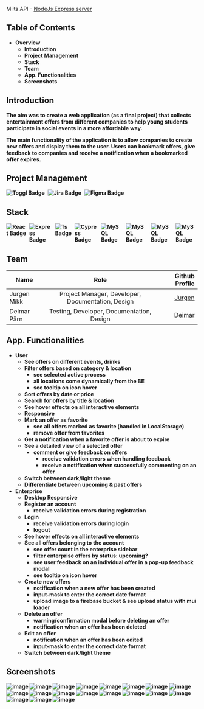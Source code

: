 Miits API - [NodeJs Express server](https://github.com/deimar10/Miits-api)
## Table of Contents
* <strong>Overview</strong>
    * <strong>Introduction</strong>
    * <strong>Project Management</strong>
    * <strong>Stack</strong>
    * <strong>Team</strong>
    * <strong>App. Functionalities
    * <strong>Screenshots</strong>

## Introduction
The aim was to create a web application (as a <strong>final</strong> project) that collects entertainment offers from different companies to help young students participate in social events in a more <strong>affordable</strong> way.

The main functionality of the application is to allow companies to create new offers and display them to the user. Users can bookmark offers, give feedback to companies and receive a notification when a bookmarked offer expires.
## Project Management
<div style="display: flex; justify-content: start;">
  <img src="https://img.shields.io/badge/toggl-white?style=for-the-badge&logo=toggl&logoColor=purple" alt="Toggl Badge"/>
  <img style="margin-left: 0.5rem;" src="https://img.shields.io/badge/jira-white?style=for-the-badge&logo=jira&logoColor=blue" alt="Jira Badge"/>
  <img style="margin-left: 0.5rem;" src="https://img.shields.io/badge/figma-white?style=for-the-badge&logo=figma&logoColor=red" alt="Figma Badge"/>
</div>

## Stack
<div id="badges" style="display: flex; justify-content: start;">
        <img src="https://img.shields.io/badge/React-white?style=for-the-badge&logo=react&logoColor=blue" alt="React Badge"/>
        <img style="margin-left: 0.5rem;" src="https://img.shields.io/badge/NodeJs-white?style=for-the-badge&logo=express&logoColor=gray" alt="Express Badge"/>
        <img style="margin-left: 0.5rem;" src="https://img.shields.io/badge/TypeScript-white?style=for-the-badge&logo=typescript&logoColor=blue" alt="Ts Badge"/>
        <img style="margin-left: 0.5rem;" src="https://img.shields.io/badge/Cypress-white?style=for-the-badge&logo=cypress&logoColor=blue" alt="Cypress Badge"/>
        <img style="margin-left: 0.5rem;" src="https://img.shields.io/badge/MySQL-white?style=for-the-badge&logo=mysql&logoColor=black" alt="MySQL Badge"/>
        <img style="margin-left: 0.5rem;" src="https://img.shields.io/badge/Firebase-white?style=for-the-badge&logo=firebase&logoColor=orange" alt="MySQL Badge"/>
        <img style="margin-left: 0.5rem;" src="https://img.shields.io/badge/Chai-white?style=for-the-badge&logo=chai&logoColor=yellow" alt="MySQL Badge"/>
        <img style="margin-left: 0.5rem;" src="https://img.shields.io/badge/MUI-white?style=for-the-badge&logo=mui&logoColor=blue" alt="MySQL Badge"/>
    </div>

## Team
| Name        |                       Role                        |                         Github Profile |
|-------------|:-------------------------------------------------:|---------------------------------------:|
| Jurgen Mikk | Project Manager, Developer, Documentation, Design | [Jurgen](https://github.com/JurgenMik) |
| Deimar Pärn |     Testing, Developer, Documentation, Design     |  [Deimar](https://github.com/deimar10) |

## App. Functionalities
* User
  * See offers on different events, drinks
  * Filter offers based on category & location
    * see selected active process
    * all locations come dynamically from the BE
    * see tooltip on icon hover
  * Sort offers by date or price
  * Search for offers by title & location
  * See hover effects on all interactive elements
  * Responsive
  * Mark an offer as favorite
    * see all offers marked as favorite (handled in LocalStorage)
    * remove offer from favorites
  * Get a notification when a favorite offer is about to expire
  * See a detailed view of a selected offer
    * comment or give feedback on offers
      * receive validation errors when handling feedback
      * receive a notification when successfully commenting on an offer
  * Switch between dark/light theme
  * Differentiate between upcoming & past offers
* Enterprise
  * Desktop Responsive
  * Register an account
    * receive validation errors during registration
  * Login
    * receive validation errors during login
    * logout
  * See hover effects on all interactive elements
  * See all offers belonging to the account
    * see offer count in the enterprise sidebar
    * filter enterprise offers by status: upcoming?
    * see user feedback on an individual offer in a pop-up feedback modal
    * see tooltip on icon hover
  * Create new offers
    * notification when a new offer has been created
    * input-mask to enter the correct date format
    * upload image to a firebase bucket & see upload status with mui loader
  * Delete an offer
    * warning/confirmation modal before deleting an offer
    * notification when an offer has been deleted
  * Edit an offer
    * notification when an offer has been edited
    * input-mask to enter the correct date format
  * Switch between dark/light theme
## Screenshots
![image](https://user-images.githubusercontent.com/89903354/230744284-9fb29d47-3e7b-4e89-a3d0-4c323d35741f.png)
![image](https://user-images.githubusercontent.com/89903354/230744598-45df7852-f74b-4a5c-90ba-828dab8f4c37.png)
![image](https://user-images.githubusercontent.com/89903354/230744304-cd31a6fb-fe87-4d4d-aa35-47b40126e46c.png)
![image](https://user-images.githubusercontent.com/89903354/230744630-1a91af24-fd39-4c6d-b0a0-01b7095e8081.png)
![image](https://user-images.githubusercontent.com/89903354/230744657-59677d38-c56a-4d95-955c-70e8149116f6.png)
![image](https://user-images.githubusercontent.com/89903354/230744679-3d81e74f-d5bc-45bf-aca6-315888e0e615.png)
![image](https://user-images.githubusercontent.com/89903354/230744776-3694aea3-c7ec-463b-95d7-371d3520911f.png)
![image](https://user-images.githubusercontent.com/89903354/230744705-2313286f-748c-4dd7-ade1-c189e13e226d.png)
![image](https://user-images.githubusercontent.com/89903354/230744798-5cf25aef-a3c1-41bb-82ee-8a564430ad89.png)
![image](https://user-images.githubusercontent.com/89903354/230745036-68afb541-f325-4195-a1a8-96c00fd7908a.png)
![image](https://user-images.githubusercontent.com/89903354/230744819-07149426-d3a5-414b-9dae-0e960310cb74.png)
![image](https://user-images.githubusercontent.com/89903354/230744850-46703569-ef88-4ae8-aaae-360164951edf.png)
![image](https://user-images.githubusercontent.com/89903354/230744858-77ea3161-90b6-4aaa-a154-ee8b91d2b977.png)
![image](https://user-images.githubusercontent.com/89903354/230744869-2e744936-92df-4bf4-ab29-7a5976b2e1e9.png)
![image](https://user-images.githubusercontent.com/89903354/230744881-d38cf767-9f5e-4366-b3bd-4bed1f08f8bf.png)
![image](https://user-images.githubusercontent.com/89903354/230744923-3128eb7d-f2a7-4655-8d0f-7482425fc04b.png)
![image](https://user-images.githubusercontent.com/89903354/230744944-635aa052-bae6-4c34-ae4c-c1463bc76430.png)
![image](https://user-images.githubusercontent.com/89903354/230744977-e9d8287a-127a-45fc-80cf-521ea30e894c.png)
![image](https://user-images.githubusercontent.com/89903354/230745075-07395c60-2d5f-4734-8ed2-873cfe8cc8aa.png)